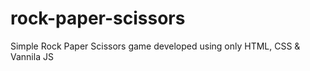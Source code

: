 # rock-paper-scissors
Simple Rock Paper Scissors game developed using only HTML, CSS &amp; Vannila JS
